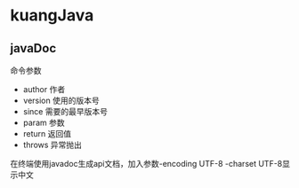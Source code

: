 # kuangJava

## javaDoc

命令参数

- author 作者
- version 使用的版本号
- since 需要的最早版本号
- param 参数
- return 返回值
- throws 异常抛出

在终端使用javadoc生成api文档，加入参数-encoding UTF-8 -charset UTF-8显示中文
